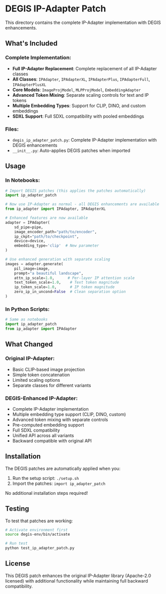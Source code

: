 # DEGIS IP-Adapter Patch

This directory contains the complete IP-Adapter implementation with DEGIS enhancements.

## What's Included

### Complete Implementation:
- **Full IP-Adapter Replacement**: Complete replacement of all IP-Adapter classes
- **All Classes**: `IPAdapter`, `IPAdapterXL`, `IPAdapterPlus`, `IPAdapterFull`, `IPAdapterPlusXL`
- **Core Models**: `ImageProjModel`, `MLPProjModel`, `EmbeddingAdapter`
- **Advanced Token Mixing**: Separate scaling controls for text and IP tokens
- **Multiple Embedding Types**: Support for CLIP, DINO, and custom embeddings
- **SDXL Support**: Full SDXL compatibility with pooled embeddings

### Files:
- `degis_ip_adapter_patch.py`: Complete IP-Adapter implementation with DEGIS enhancements
- `__init__.py`: Auto-applies DEGIS patches when imported

## Usage

### In Notebooks:
```python
# Import DEGIS patches (this applies the patches automatically)
import ip_adapter_patch

# Now use IP-Adapter as normal - all DEGIS enhancements are available
from ip_adapter import IPAdapter, IPAdapterXL

# Enhanced features are now available
adapter = IPAdapter(
    sd_pipe=pipe,
    image_encoder_path="path/to/encoder",
    ip_ckpt="path/to/checkpoint",
    device=device,
    embedding_type='clip'  # New parameter
)

# Use enhanced generation with separate scaling
images = adapter.generate(
    pil_image=image,
    prompt="a beautiful landscape",
    attn_ip_scale=1.0,      # Per-layer IP attention scale
    text_token_scale=1.0,    # Text token magnitude
    ip_token_scale=1.0,      # IP token magnitude
    zero_ip_in_uncond=False  # Clean separation option
)
```

### In Python Scripts:
```python
# Same as notebooks
import ip_adapter_patch
from ip_adapter import IPAdapter
```

## What Changed

### Original IP-Adapter:
- Basic CLIP-based image projection
- Simple token concatenation
- Limited scaling options
- Separate classes for different variants

### DEGIS-Enhanced IP-Adapter:
- Complete IP-Adapter implementation
- Multiple embedding type support (CLIP, DINO, custom)
- Advanced token mixing with separate controls
- Pre-computed embedding support
- Full SDXL compatibility
- Unified API across all variants
- Backward compatible with original API

## Installation

The DEGIS patches are automatically applied when you:
1. Run the setup script: `./setup.sh`
2. Import the patches: `import ip_adapter_patch`

No additional installation steps required!

## Testing

To test that patches are working:
```bash
# Activate environment first
source degis-env/bin/activate

# Run test
python test_ip_adapter_patch.py
```

## License

This DEGIS patch enhances the original IP-Adapter library (Apache-2.0 licensed) with additional functionality while maintaining full backward compatibility.
